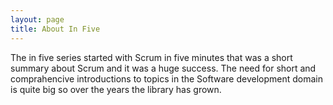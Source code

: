 ```yaml
---
layout: page
title: About In Five
---
```

The in five series started with Scrum in five minutes that was a short summary about Scrum and it was a huge success.
The need for short and comprahencive  introductions to topics in the Software development domain is quite big so over 
the years the library has grown.

